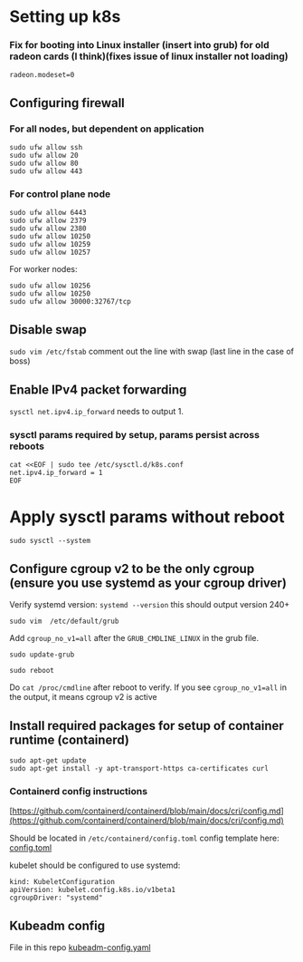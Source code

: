 # Setting up k8s

### Fix for booting into Linux installer (insert into grub) for old radeon cards (I think)(fixes issue of linux installer not loading)

```
radeon.modeset=0
```

## Configuring firewall

### For all nodes, but dependent on application

```
sudo ufw allow ssh
sudo ufw allow 20
sudo ufw allow 80
sudo ufw allow 443
```

### For control plane node

```
sudo ufw allow 6443
sudo ufw allow 2379
sudo ufw allow 2380
sudo ufw allow 10250
sudo ufw allow 10259
sudo ufw allow 10257
```

For worker nodes:

```
sudo ufw allow 10256
sudo ufw allow 10250
sudo ufw allow 30000:32767/tcp
```

## Disable swap

```sudo vim /etc/fstab``` comment out the line with swap (last line in the case of boss)

## Enable IPv4 packet forwarding

```sysctl net.ipv4.ip_forward``` needs to output 1.

### sysctl params required by setup, params persist across reboots

```
cat <<EOF | sudo tee /etc/sysctl.d/k8s.conf
net.ipv4.ip_forward = 1
EOF
```

# Apply sysctl params without reboot

`sudo sysctl --system`

## Configure cgroup v2 to be the only cgroup (ensure you use systemd as your cgroup driver)

Verify systemd version: ```systemd --version``` this should output version 240+

```
sudo vim  /etc/default/grub
```

Add `cgroup_no_v1=all` after the `GRUB_CMDLINE_LINUX` in the grub file.

```
sudo update-grub
```

```
sudo reboot
```

Do `cat /proc/cmdline` after reboot to verify. If you see `cgroup_no_v1=all` in the output, it means cgroup v2 is active

## Install required packages for setup of container runtime (containerd)

```
sudo apt-get update
sudo apt-get install -y apt-transport-https ca-certificates curl
```

### Containerd config instructions

 [https://github.com/containerd/containerd/blob/main/docs/cri/config.md](https://github.com/containerd/containerd/blob/main/docs/cri/config.md)

Should be located in `/etc/containerd/config.toml`
config template here: [config.toml](./config.toml)

kubelet should be configured to use systemd:

```
kind: KubeletConfiguration
apiVersion: kubelet.config.k8s.io/v1beta1
cgroupDriver: "systemd"
```

## Kubeadm config

File in this repo [kubeadm-config.yaml](./kubeadm-config.yaml)
